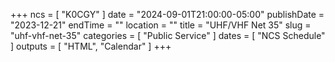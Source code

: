 +++
ncs = [ "K0CGY" ]
date = "2024-09-01T21:00:00-05:00"
publishDate = "2023-12-21"
endTime = ""
location = ""
title = "UHF/VHF Net 35"
slug = "uhf-vhf-net-35"
categories = [ "Public Service" ]
dates = [ "NCS Schedule" ]
outputs = [ "HTML", "Calendar" ]
+++
